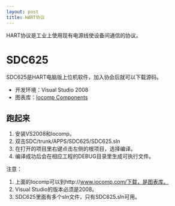 ```yaml
---
layout: post
title: HART协议
---
```


HART协议是工业上使用现有电源线使设备间通信的协议。

# SDC625
SDC625是HART电脑版上位机软件，加入协会后就可以下载源码。

* 开发环境：Visual Studio 2008
* 图表库：[Iocomp Components](http://www.iocomp.com/)

## 跑起来

1. 安装VS2008和Iocomp。
2. 双击SDC/trunk/APPS/SDC625/SDC625.sln
3. 在打开的项目里右键点击左侧的根项目，选择编译。
4. 编译成功后会在相应工程的DEBUG目录里生成可执行文件。

注意：
1. 上面的Iocomp可以到http://www.iocomp.com/下载，是图表库。
2. Visual Studio的版本必须是2008。
3. SDC625里面有多个sln文件，只有SDC625.sln可用。
